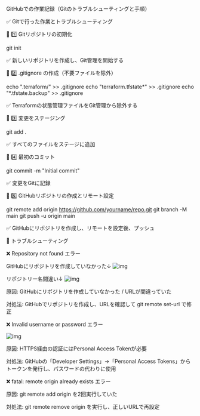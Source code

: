 GitHubでの作業記録（Gitのトラブルシューティングと手順）

✅ Gitで行った作業とトラブルシューティング

📌 1️⃣ Gitリポジトリの初期化

git init

✅ 新しいリポジトリを作成し、Git管理を開始する

📌 2️⃣ .gitignore の作成（不要ファイルを除外）

echo ".terraform/" >> .gitignore
echo "terraform.tfstate*" >> .gitignore
echo "*.tfstate.backup" >> .gitignore

✅ Terraformの状態管理ファイルをGit管理から除外する

📌 3️⃣ 変更をステージング

git add .

✅ すべてのファイルをステージに追加

📌 4️⃣ 最初のコミット

git commit -m "Initial commit"

✅ 変更をGitに記録

📌 5️⃣ GitHubリポジトリの作成とリモート設定

git remote add origin https://github.com/yourname/repo.git
git branch -M main
git push -u origin main

✅ GitHubにリポジトリを作成し、リモートを設定後、プッシュ

🚨 トラブルシューティング

❌ Repository not found エラー

GitHubにリポジトリを作成していなかった↓
![img](Terraform学習ログ/git_リポジトリなし２.png)

 リポジトリー名間違い↓
![img](Terraform学習ログ/git_リポジトリ名間違いエラー.png)

原因: GitHubにリポジトリを作成していなかった / URLが間違っていた

対処法: GitHubでリポジトリを作成し、URLを確認して git remote set-url で修正

❌ Invalid username or password エラー

![img](Terraform学習ログ/git_パスワード認証不可.png)

原因: HTTPS経由の認証にはPersonal Access Tokenが必要

対処法: GitHubの「Developer Settings」→「Personal Access Tokens」からトークンを発行し、パスワードの代わりに使用

❌ fatal: remote origin already exists エラー

原因: git remote add origin を2回実行していた

対処法: git remote remove origin を実行し、正しいURLで再設定
